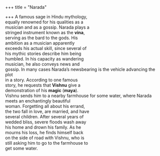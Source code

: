 +++
title = "Narada"

+++
A famous sage in Hindu mythology,  
equally renowned for his qualities as a  
musician and as a gossip. Narada plays a  
stringed instrument known as the **vina**,  
serving as the bard to the gods. His  
ambition as a musician apparently  
exceeds his actual skill, since several of  
his mythic stories describe him being  
humbled. In his capacity as wandering  
musician, he also conveys news and  
gossip. In many cases Narada’s newsbearing is the vehicle advancing the plot  
in a story. According to one famous  
story, he requests that **Vishnu** give a  
demonstration of his **magic** (**maya**).  
Vishnu sends him to a nearby farmhouse for some water, where Narada  
meets an enchantingly beautiful  
woman. Forgetting all about his errand,  
the two fall in love, are married, and have  
several children. After several years of  
wedded bliss, severe floods wash away  
his home and drown his family. As he  
mourns his loss, he finds himself back  
on the side of road with Vishnu, who is  
still asking him to go to the farmhouse to  
get some water.